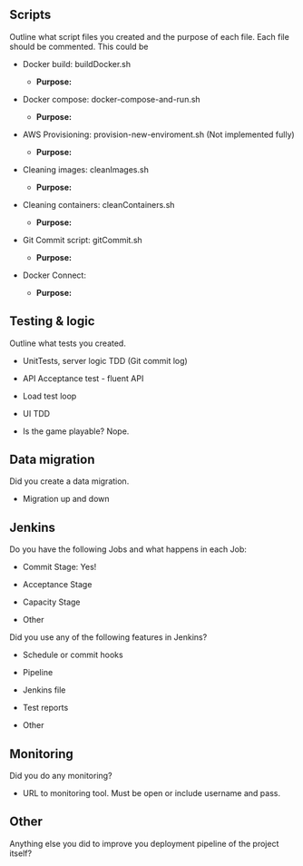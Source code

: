 ## Scripts

Outline what script files you created and the purpose of each file. Each file should be commented. This could be

- Docker build: buildDocker.sh
	- __Purpose:__ 

- Docker compose: docker-compose-and-run.sh
	- __Purpose:__ 

- AWS Provisioning: provision-new-enviroment.sh (Not implemented fully)
	- __Purpose:__ 

- Cleaning images: cleanImages.sh
	- __Purpose:__ 

- Cleaning containers: cleanContainers.sh
	- __Purpose:__ 

- Git Commit script: gitCommit.sh
	- __Purpose:__ 

- Docker Connect:  
	- __Purpose:__ 



## Testing & logic

Outline what tests you created.

- UnitTests, server logic TDD (Git commit log)

- API Acceptance test - fluent API

- Load test loop

- UI TDD

- Is the game playable? Nope.



## Data migration

Did you create a data migration.

- Migration up and down



## Jenkins

Do you have the following Jobs and what happens in each Job:

- Commit Stage: Yes! 

- Acceptance Stage

- Capacity Stage

- Other



Did you use any of the following features in Jenkins?

- Schedule or commit hooks

- Pipeline

- Jenkins file

- Test reports

- Other



## Monitoring

Did you do any monitoring?

- URL to monitoring tool. Must be open or include username and pass.



## Other

Anything else you did to improve you deployment pipeline of the project itself?
